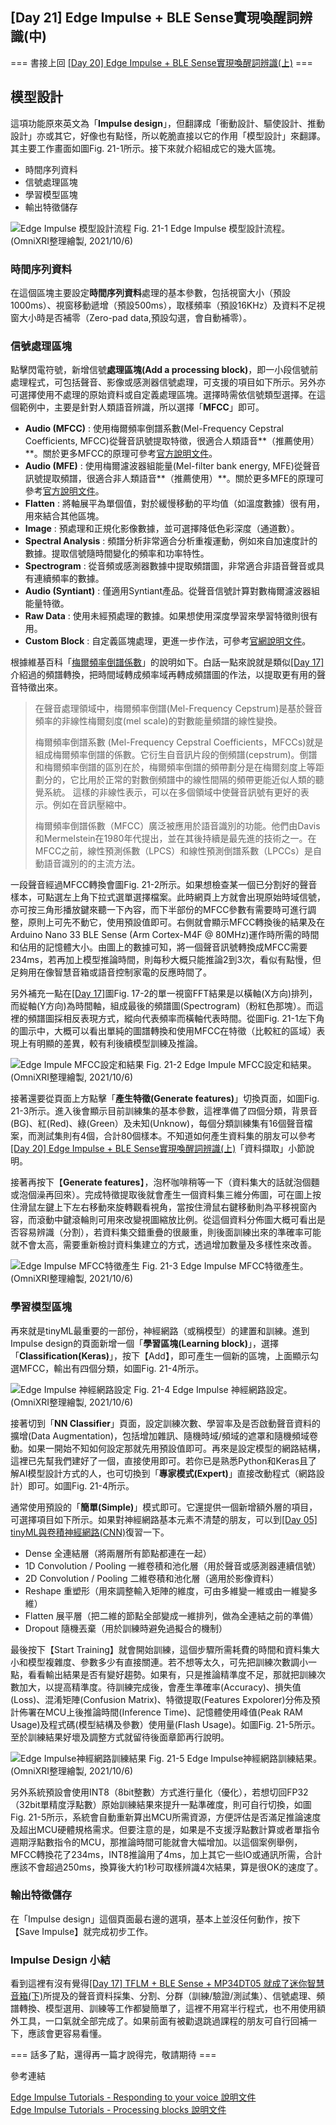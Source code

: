 ## [Day 21] Edge Impulse + BLE Sense實現喚醒詞辨識(中)

=== 書接上回 [[Day 20] Edge Impulse + BLE Sense實現喚醒詞辨識(上)](https://ithelp.ithome.com.tw/articles/10277682) ===

## 模型設計

這項功能原來英文為「**Impulse design**」，但翻譯成「衝動設計、驅使設計、推動設計」亦或其它，好像也有點怪，所以乾脆直接以它的作用「模型設計」來翻譯。其主要工作畫面如圖Fig. 21-1所示。接下來就介紹組成它的幾大區塊。
* 時間序列資料
* 信號處理區塊
* 學習模型區塊
* 輸出特徵儲存

![Edge Impulse 模型設計流程](https://1.bp.blogspot.com/-jjQ6SsUpSbA/YV0UGG2wHEI/AAAAAAAAE2M/z-UbHy2PIC8uCSqgfSnCqSFjbiL4Cr3xgCLcBGAsYHQ/s1658/iThome_Day_21_Fig_01.jpg)
Fig. 21-1 Edge Impulse 模型設計流程。(OmniXRI整理繪製, 2021/10/6)

### 時間序列資料

在這個區塊主要設定**時間序列資料**處理的基本參數，包括視窗大小（預設1000ms）、視窗移動遞增（預設500ms），取樣頻率（預設16KHz）及資料不足視窗大小時是否補零（Zero-pad data,預設勾選，會自動補零）。

### 信號處理區塊

點擊閃電符號，新增信號**處理區塊(Add a processing block)**，即一小段信號前處理程式，可包括聲音、影像或感測器信號處理，可支援的項目如下所示。另外亦可選擇使用不處理的原始資料或自定義處理區塊。選擇時需依信號類型選擇。在這個範例中，主要是針對人類語音辨識，所以選擇「**MFCC**」即可。

* **Audio (MFCC)** : 使用梅爾頻率倒譜系數(Mel-Frequency Cepstral Coefficients, MFCC)從聲音訊號提取特徵，很適合人類語音**（推薦使用）**。關於更多MFCC的原理可參考[官方說明文件](https://docs.edgeimpulse.com/docs/audio-mfcc)。
* **Audio (MFE)** : 使用梅爾濾波器組能量(Mel-filter bank energy, MFE)從聲音訊號提取頻譜，很適合非人類語音**（推薦使用）**。關於更多MFE的原理可參考[官方說明文件](https://docs.edgeimpulse.com/docs/audio-mfe)。
* **Flatten** : 將軸展平為單個值，對於緩慢移動的平均值（如溫度數據）很有用，用來結合其他區塊。
* **Image** : 預處理和正規化影像數據，並可選擇降低色彩深度（通道數）。
* **Spectral Analysis** : 頻譜分析非常適合分析重複運動，例如來自加速度計的數據。提取信號隨時間變化的頻率和功率特性。
* **Spectrogram** : 從音頻或感測器數據中提取頻譜圖，非常適合非語音聲音或具有連續頻率的數據。
* **Audio (Syntiant)** : 僅適用Syntiant產品。從聲音信號計算對數梅爾濾波器組能量特徵。
* **Raw Data** : 使用未經預處理的數據。如果想使用深度學習來學習特徵則很有用。
* **Custom Block** : 自定義區塊處理，更進一步作法，可參考[官網說明文件](https://docs.edgeimpulse.com/docs/custom-blocks)。

根據維基百科「[梅爾頻率倒譜係數](https://zh.wikipedia.org/wiki/%E6%A2%85%E5%B0%94%E9%A2%91%E7%8E%87%E5%80%92%E8%B0%B1%E7%B3%BB%E6%95%B0)」的說明如下。白話一點來說就是類似[[Day 17]](https://ithelp.ithome.com.tw/articles/10275641)介紹過的頻譜轉換，把時間域轉成頻率域再轉成頻譜圖的作法，以提取更有用的聲音特徵出來。
> 在聲音處理領域中，梅爾頻率倒譜(Mel-Frequency Cepstrum)是基於聲音頻率的非線性梅爾刻度(mel scale)的對數能量頻譜的線性變換。
> 
> 梅爾頻率倒譜系數 (Mel-Frequency Cepstral Coefficients，MFCCs)就是組成梅爾頻率倒譜的係數。它衍生自音訊片段的倒頻譜(cepstrum)。倒譜和梅爾頻率倒譜的區別在於，梅爾頻率倒譜的頻帶劃分是在梅爾刻度上等距劃分的，它比用於正常的對數倒頻譜中的線性間隔的頻帶更能近似人類的聽覺系統。 這樣的非線性表示，可以在多個領域中使聲音訊號有更好的表示。例如在音訊壓縮中。
> 
> 梅爾頻率倒譜係數（MFCC）廣泛被應用於語音識別的功能。他們由Davis和Mermelstein在1980年代提出，並在其後持續是最先進的技術之一。在MFCC之前，線性預測係數（LPCS）和線性預測倒譜系數（LPCCs）是自動語音識別的的主流方法。 

一段聲音經過MFCC轉換會圖Fig. 21-2所示。如果想檢查某一個已分割好的聲音樣本，可點選左上角下拉式選單選擇檔案。此時網頁上方就會出現原始時域信號，亦可按三角形播放鍵來聽一下內容，而下半部份的MFCC參數有需要時可進行調整，原則上可先不動它，使用預設值即可。右側就會顯示MFCC轉換後的結果及在Arduino Nano 33 BLE Sense (Arm Cortex-M4F @ 80MHz)運作時所需的時間和佔用的記憶體大小。由圖上的數據可知，將一個聲音訊號轉換成MFCC需要234ms，若再加上模型推論時間，則每秒大概只能推論2到3次，看似有點慢，但足夠用在像智慧音箱或語音控制家電的反應時間了。

另外補充一點在[[Day 17]](https://ithelp.ithome.com.tw/articles/10275641)圖Fig. 17-2的單一視窗FFT結果是以橫軸(X方向)排列，而緃軸(Y方向)為時間軸，組成最後的頻譜圖(Spectrogram)（粉紅色那塊）。而這裡的頻譜圖採相反表現方式，縱向代表頻率而橫軸代表時間。從圖Fig. 21-1左下角的圖示中，大概可以看出單純的圖譜轉換和使用MFCC在特徵（比較紅的區域）表現上有明顯的差異，較有利後續模型訓練及推論。

![Edge Impule MFCC設定和結果](https://1.bp.blogspot.com/-BsqyFWbbsqY/YV1EBZ1wTtI/AAAAAAAAE2Y/I6TrK7eQpIQqW5-qR2rlYS-wpZdXWZPlgCLcBGAsYHQ/s1663/iThome_Day_21_Fig_02.jpg)
Fig. 21-2 Edge Impule MFCC設定和結果。(OmniXRI整理繪製, 2021/10/6)

接著還要從頁面上方點擊「**產生特徵(Generate features)**」切換頁面，如圖Fig. 21-3所示。進入後會顯示目前訓練集的基本參數，這裡準備了四個分類，背景音(BG)、紅(Red)、綠(Green）及未知(Unknow)，每個分類訓練集有16個聲音檔案，而測試集則有4個，合計80個樣本。不知道如何產生資料集的朋友可以參考[[Day 20] Edge Impulse + BLE Sense實現喚醒詞辨識(上)](https://ithelp.ithome.com.tw/articles/10277682)「資料擷取」小節說明。

接著再按下【**Generate features**】，泡杯咖啡稍等一下（資料集大的話就泡個麵或泡個澡再回來）。完成特徵提取後就會產生一個資料集三維分佈圖，可在圖上按住滑鼠左鍵上下左右移動來旋轉觀看視角，當按住滑鼠右鍵移動則為平移視窗內容，而滾動中鍵滾輪則可用來改變視圖縮放比例。從這個資料分佈圖大概可看出是否容易辨識（分割），若資料集交錯重疊的很嚴重，則後面訓練出來的準確率可能就不會太高，需要重新檢討資料集建立的方式，透過增加數量及多樣性來改善。

![Edge Impulse MFCC特徵產生](https://1.bp.blogspot.com/-ySVvfBm6iSw/YV1EBZmixAI/AAAAAAAAE2U/bwtxT-1Gtf82b7eg2wS48e4N1hwM9I4oQCLcBGAsYHQ/s1658/iThome_Day_21_Fig_03.jpg)
Fig. 21-3 Edge Impulse MFCC特徵產生。(OmniXRI整理繪製, 2021/10/6)

### 學習模型區塊

再來就是tinyML最重要的一部份，神經網路（或稱模型）的建置和訓練。進到Impulse design的頁面新增一個「**學習區塊(Learning block)**」，選擇「**Classification(Keras)**」，按下【Add】，即可產生一個新的區塊，上面顯示勾選MFCC，輸出有四個分類，如圖Fig. 21-4所示。

![Edge Impulse 神經網路設定](https://1.bp.blogspot.com/-7zDPq1hlOAA/YV108zTj3KI/AAAAAAAAE2o/J628WAetnYYcIDAgNGPWepeJ5jd4IKfiACLcBGAsYHQ/s1658/iThome_Day_21_Fig_04.jpg)
Fig. 21-4 Edge Impulse 神經網路設定。(OmniXRI整理繪製, 2021/10/6)

接著切到「**NN Classifier**」頁面，設定訓練次數、學習率及是否啟動聲音資料的擴增(Data Augmentation)，包括增加雜訊、隨機時域/頻域的遮罩和隨機頻域卷動。如果一開始不知如何設定那就先用預設值即可。再來是設定模型的網路結構，這裡已先幫我們建好了一個，直接使用即可。若你已是熟悉Python和Keras且了解AI模型設計方式的人，也可切換到「**專家模式(Expert)**」直接改動程式（網路設計）即可。如圖Fig. 21-4所示。

通常使用預設的「**簡單(Simple)**」模式即可。它還提供一個新增額外層的項目，可選擇項目如下所示。如果對神經網路基本元素不清楚的朋友，可以到[[Day 05] tinyML與卷積神經網路(CNN)](https://ithelp.ithome.com.tw/articles/10266628)復習一下。
* Dense 全連結層（將兩層所有節點都連在一起）
* 1D Convolution / Pooling 一維卷積和池化層（用於聲音或感測器連續信號）
* 2D Convolution / Pooling 二維卷積和池化層（適用於影像資料）
* Reshape 重塑形（用來調整輸入矩陣的維度，可由多維變一維或由一維變多維）
* Flatten 展平層（把二維的節點全部變成一維排列，做為全連結之前的準備）
* Dropout 隨機丟棄（用於訓練時避免過擬合的機制）

最後按下【Start Training】就會開始訓練，這個步驟所需耗費的時間和資料集大小和模型複雜度、參數多少有直接關連。若不想等太久，可先把訓練次數調小一點，看看輸出結果是否有變好趨勢。如果有，只是推論精準度不足，那就把訓練次數加大，以提高精準度。待訓練完成後，會產生準確率(Accuracy)、損失值(Loss)、混淆矩陣(Confusion Matrix)、特徵提取(Features Expolorer)分佈及預計佈署在MCU上後推論時間(Inference Time)、記憶體使用峰值(Peak RAM Usage)及程式碼(模型結構及參數）使用量(Flash Usage)。如圖Fig. 21-5所示。至於訓練結果好壞及調整方式就留待後面章節再行說明。

![Edge Impulse神經網路訓練結果](https://1.bp.blogspot.com/-PHmGslwl5nE/YV109FDf4YI/AAAAAAAAE2k/Fsh4fCjzjsET3NiK7hEa3Dl8j9JWyBPeACLcBGAsYHQ/s1658/iThome_Day_21_Fig_05.jpg)
Fig. 21-5 Edge Impulse神經網路訓練結果。(OmniXRI整理繪製, 2021/10/6)

另外系統預設會使用INT8（8bit整數）方式進行量化（優化），若想切回FP32（32bit單精度浮點數）原始訓練結果來提升一點準確度，則可自行切換，如圖Fig. 21-5所示，系統會自動重新算出MCU所需資源，方便評估是否滿足推論速度及超出MCU硬體規格需求。但要注意的是，如果是不支援浮點數計算或者單指令週期浮點數指令的MCU，那推論時間可能就會大幅增加。以這個案例舉例，MFCC轉換花了234ms，INT8推論用了4ms，加上其它一些IO或通訊所需，合計應該不會超過250ms，換算後大約1秒可取樣辨識4次結果，算是很OK的速度了。

### 輸出特徵儲存

在「Impulse design」這個頁面最右邊的選項，基本上並沒任何動作，按下【Save Impulse】就完成初步工作。

### Impulse Design 小結

看到這裡有沒有覺得[[Day 17] TFLM + BLE Sense + MP34DT05 就成了迷你智慧音箱(下)](https://ithelp.ithome.com.tw/articles/10275641)所提及的聲音資料採集、分割、分群（訓練/驗證/測試集）、信號處理、頻譜轉換、模型選用、訓練等工作都變簡單了，這裡不用寫半行程式，也不用使用額外工具，一口氣就全部完成了。如果前面有被勸退跳過課程的朋友可自行回補一下，應該會更容易看懂。

=== 話多了點，還得再一篇才說得完，敬請期待 ===

參考連結

[Edge Impulse Tutorials - Responding to your voice 說明文件](https://docs.edgeimpulse.com/docs/responding-to-your-voice)  
[Edge Impulse Tutorials - Processing blocks 說明文件](https://docs.edgeimpulse.com/docs/processing-blocks)  
